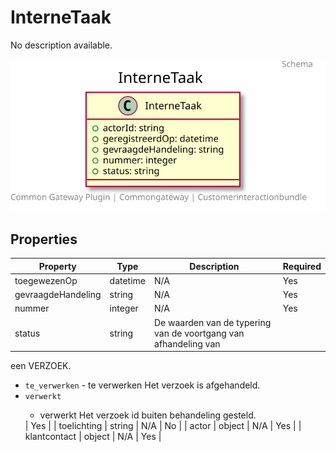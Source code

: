 # InterneTaak

No description available.

![Class Diagram](https://github.com/CommonGateway/CustomerInteractionBundle/blob/docu/docs/schema/klant.interneTaak.svg)

## Properties

| Property | Type | Description | Required |
|----------|------|-------------|----------|
| toegewezenOp | datetime | N/A | Yes |
| gevraagdeHandeling | string | N/A | Yes |
| nummer | integer | N/A | Yes |
| status | string | De waarden van de typering van de voortgang van afhandeling van

 een VERZOEK.<body><ul><li>`te_verwerken` - te verwerken Het verzoek is afgehandeld.</li><li>`verwerkt`

 - verwerkt Het verzoek id buiten behandeling gesteld.</li></ul></body> | Yes |
| toelichting | string | N/A | No |
| actor | object | N/A | Yes |
| klantcontact | object | N/A | Yes |
